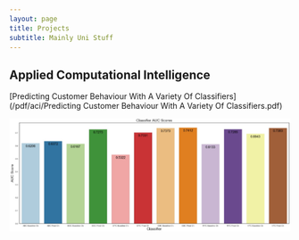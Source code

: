 ```yaml
---
layout: page
title: Projects
subtitle: Mainly Uni Stuff
---
```

## Applied Computational Intelligence

[Predicting Customer Behaviour With A Variety Of Classifiers](/pdf/aci/Predicting Customer Behaviour With A Variety Of Classifiers.pdf)

<img src="/images/aci/customer_behaviour/fig11.jpg?raw=true"/>
